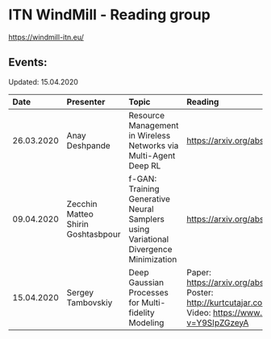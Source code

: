 # ITN WindMill - Reading group
https://windmill-itn.eu/

## Events:
Updated: 15.04.2020

| Date	        | Presenter	    | Topic	              | Reading	              | Supplement       | 
|:-------|:----------------|:-------------------|:---------------------|:----------------|
| 26.03.2020 | Anay Deshpande  | Resource Management in Wireless Networks via Multi-Agent Deep RL| https://arxiv.org/abs/2002.06215v1 |
| 09.04.2020 | Zecchin Matteo <br /> Shirin Goshtasbpour   | f-GAN: Training Generative Neural Samplers using Variational Divergence Minimization | https://arxiv.org/abs/1606.00709v1 |
| 15.04.2020 | Sergey Tambovskiy   | Deep Gaussian Processes for Multi-fidelity Modeling | Paper: https://arxiv.org/abs/1903.07320v1 <br /> Poster: http://kurtcutajar.com/pres/bdl_poster.pdf <br /> Video: https://www.youtube.com/watch?v=Y9SIpZGzeyA| Seminar recording: |
